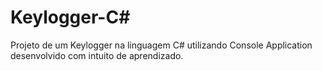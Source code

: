 # Keylogger-C#
Projeto de um Keylogger na linguagem C# utilizando Console Application desenvolvido com intuito de aprendizado.
